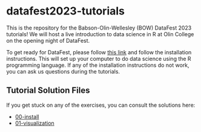 # datafest2023-tutorials

This is the repository for the Babson-Olin-Wellesley (BOW) DataFest 2023 tutorials! We will host a live introduction to data science in R at Olin College on the opening night of DataFest.

To get ready for DataFest, please follow [this link](https://github.com/zdelrosario/datafest2023-tutorials/blob/main/solutions/00-install-solution.md) and follow the installation instructions. This will set up your computer to do data science using the R programming language. If any of the installation instructions do not work, you can ask us questions during the tutorials.

## Tutorial Solution Files

If you get stuck on any of the exercises, you can consult the solutions here:

- [00-install](https://github.com/zdelrosario/datafest2023-tutorials/blob/main/solutions/00-install-solution.md)
- [01-visualization](https://github.com/zdelrosario/datafest2023-tutorials/blob/main/solutions/01-visualization-solution.md)
